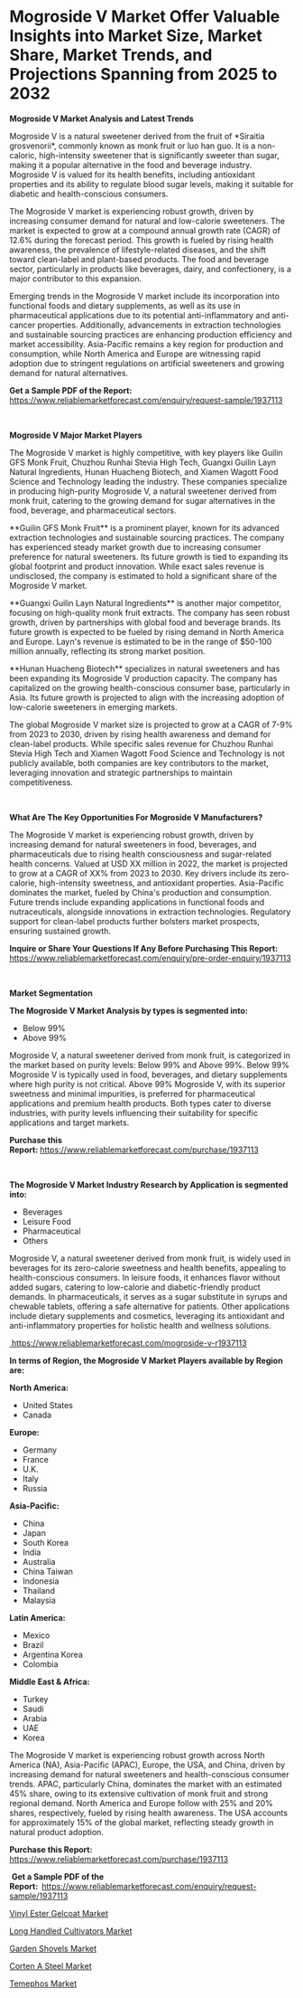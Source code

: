 <p><h1>Mogroside V Market Offer Valuable Insights into Market Size, Market Share, Market Trends, and Projections Spanning from 2025 to 2032</h1></p><p><strong>Mogroside V Market Analysis and Latest Trends</strong></p>
<p><p>Mogroside V is a natural sweetener derived from the fruit of *Siraitia grosvenorii*, commonly known as monk fruit or luo han guo. It is a non-caloric, high-intensity sweetener that is significantly sweeter than sugar, making it a popular alternative in the food and beverage industry. Mogroside V is valued for its health benefits, including antioxidant properties and its ability to regulate blood sugar levels, making it suitable for diabetic and health-conscious consumers.</p><p>The Mogroside V market is experiencing robust growth, driven by increasing consumer demand for natural and low-calorie sweeteners. The market is expected to grow at a compound annual growth rate (CAGR) of 12.6% during the forecast period. This growth is fueled by rising health awareness, the prevalence of lifestyle-related diseases, and the shift toward clean-label and plant-based products. The food and beverage sector, particularly in products like beverages, dairy, and confectionery, is a major contributor to this expansion.</p><p>Emerging trends in the Mogroside V market include its incorporation into functional foods and dietary supplements, as well as its use in pharmaceutical applications due to its potential anti-inflammatory and anti-cancer properties. Additionally, advancements in extraction technologies and sustainable sourcing practices are enhancing production efficiency and market accessibility. Asia-Pacific remains a key region for production and consumption, while North America and Europe are witnessing rapid adoption due to stringent regulations on artificial sweeteners and growing demand for natural alternatives.</p></p>
<p><strong>Get a Sample PDF of the Report:&nbsp;</strong> <a href="https://www.reliablemarketforecast.com/enquiry/request-sample/1937113?utm_campaign=2173&utm_medium=2&utm_source=Github&utm_content=ia&utm_term=26012025&utm_id=mogroside-v">https://www.reliablemarketforecast.com/enquiry/request-sample/1937113</a></p>
<p>&nbsp;</p>
<p><strong>Mogroside V Major Market Players</strong></p>
<p><p>The Mogroside V market is highly competitive, with key players like Guilin GFS Monk Fruit, Chuzhou Runhai Stevia High Tech, Guangxi Guilin Layn Natural Ingredients, Hunan Huacheng Biotech, and Xiamen Wagott Food Science and Technology leading the industry. These companies specialize in producing high-purity Mogroside V, a natural sweetener derived from monk fruit, catering to the growing demand for sugar alternatives in the food, beverage, and pharmaceutical sectors.</p><p>**Guilin GFS Monk Fruit** is a prominent player, known for its advanced extraction technologies and sustainable sourcing practices. The company has experienced steady market growth due to increasing consumer preference for natural sweeteners. Its future growth is tied to expanding its global footprint and product innovation. While exact sales revenue is undisclosed, the company is estimated to hold a significant share of the Mogroside V market.</p><p>**Guangxi Guilin Layn Natural Ingredients** is another major competitor, focusing on high-quality monk fruit extracts. The company has seen robust growth, driven by partnerships with global food and beverage brands. Its future growth is expected to be fueled by rising demand in North America and Europe. Layn's revenue is estimated to be in the range of $50-100 million annually, reflecting its strong market position.</p><p>**Hunan Huacheng Biotech** specializes in natural sweeteners and has been expanding its Mogroside V production capacity. The company has capitalized on the growing health-conscious consumer base, particularly in Asia. Its future growth is projected to align with the increasing adoption of low-calorie sweeteners in emerging markets.</p><p>The global Mogroside V market size is projected to grow at a CAGR of 7-9% from 2023 to 2030, driven by rising health awareness and demand for clean-label products. While specific sales revenue for Chuzhou Runhai Stevia High Tech and Xiamen Wagott Food Science and Technology is not publicly available, both companies are key contributors to the market, leveraging innovation and strategic partnerships to maintain competitiveness.</p></p>
<p>&nbsp;</p>
<p><strong>What Are The Key Opportunities For Mogroside V Manufacturers?</strong></p>
<p><p>The Mogroside V market is experiencing robust growth, driven by increasing demand for natural sweeteners in food, beverages, and pharmaceuticals due to rising health consciousness and sugar-related health concerns. Valued at USD XX million in 2022, the market is projected to grow at a CAGR of XX% from 2023 to 2030. Key drivers include its zero-calorie, high-intensity sweetness, and antioxidant properties. Asia-Pacific dominates the market, fueled by China's production and consumption. Future trends include expanding applications in functional foods and nutraceuticals, alongside innovations in extraction technologies. Regulatory support for clean-label products further bolsters market prospects, ensuring sustained growth.</p></p>
<p><strong>Inquire or Share Your Questions If Any Before Purchasing This Report:</strong> <a href="https://www.reliablemarketforecast.com/enquiry/pre-order-enquiry/1937113?utm_campaign=2173&utm_medium=2&utm_source=Github&utm_content=ia&utm_term=26012025&utm_id=mogroside-v">https://www.reliablemarketforecast.com/enquiry/pre-order-enquiry/1937113</a></p>
<p>&nbsp;</p>
<p><strong>Market Segmentation</strong></p>
<p><strong>The Mogroside V Market Analysis by types is segmented into:</strong></p>
<p><ul><li>Below 99%</li><li>Above 99%</li></ul></p>
<p><p>Mogroside V, a natural sweetener derived from monk fruit, is categorized in the market based on purity levels: Below 99% and Above 99%. Below 99% Mogroside V is typically used in food, beverages, and dietary supplements where high purity is not critical. Above 99% Mogroside V, with its superior sweetness and minimal impurities, is preferred for pharmaceutical applications and premium health products. Both types cater to diverse industries, with purity levels influencing their suitability for specific applications and target markets.</p></p>
<p><strong>Purchase this Report:&nbsp;</strong><a href="https://www.reliablemarketforecast.com/purchase/1937113?utm_campaign=2173&utm_medium=2&utm_source=Github&utm_content=ia&utm_term=26012025&utm_id=mogroside-v">https://www.reliablemarketforecast.com/purchase/1937113</a></p>
<p>&nbsp;</p>
<p><strong>The Mogroside V Market Industry Research by Application is segmented into:</strong></p>
<p><ul><li>Beverages</li><li>Leisure Food</li><li>Pharmaceutical</li><li>Others</li></ul></p>
<p><p>Mogroside V, a natural sweetener derived from monk fruit, is widely used in beverages for its zero-calorie sweetness and health benefits, appealing to health-conscious consumers. In leisure foods, it enhances flavor without added sugars, catering to low-calorie and diabetic-friendly product demands. In pharmaceuticals, it serves as a sugar substitute in syrups and chewable tablets, offering a safe alternative for patients. Other applications include dietary supplements and cosmetics, leveraging its antioxidant and anti-inflammatory properties for holistic health and wellness solutions.</p></p>
<p><a href="https://www.reliablemarketforecast.com/mogroside-v-r1937113?utm_campaign=2173&utm_medium=2&utm_source=Github&utm_content=ia&utm_term=26012025&utm_id=mogroside-v">&nbsp;https://www.reliablemarketforecast.com/mogroside-v-r1937113</a></p>
<p><strong>In terms of Region, the Mogroside V Market Players available by Region are:</strong></p>
<p>
    <p> <strong> North America: </strong>
        <ul>
            <li>United States</li>
            <li>Canada</li>
        </ul>
        </p> 
    <p> <strong> Europe: </strong>
        <ul>
            <li>Germany</li>
            <li>France</li>
            <li>U.K.</li>
            <li>Italy</li>
            <li>Russia</li>
        </ul>
        </p> 
    <p> <strong> Asia-Pacific: </strong>
        <ul>
            <li>China</li>
            <li>Japan</li>
            <li>South Korea</li>
            <li>India</li>
            <li>Australia</li>
            <li>China Taiwan</li>
            <li>Indonesia</li>
            <li>Thailand</li>
            <li>Malaysia</li>
        </ul>
        </p> 
    <p> <strong> Latin America: </strong>
        <ul>
            <li>Mexico</li>
            <li>Brazil</li>
            <li>Argentina Korea</li>
            <li>Colombia</li>
        </ul>
        </p> 
    <p> <strong> Middle East & Africa: </strong>
        <ul>
            <li>Turkey</li>
            <li>Saudi</li>
            <li>Arabia</li>
            <li>UAE</li>
            <li>Korea</li>
        </ul>
    </p>
    </p>
<p><p>The Mogroside V market is experiencing robust growth across North America (NA), Asia-Pacific (APAC), Europe, the USA, and China, driven by increasing demand for natural sweeteners and health-conscious consumer trends. APAC, particularly China, dominates the market with an estimated 45% share, owing to its extensive cultivation of monk fruit and strong regional demand. North America and Europe follow with 25% and 20% shares, respectively, fueled by rising health awareness. The USA accounts for approximately 15% of the global market, reflecting steady growth in natural product adoption.</p></p>
<p><strong>Purchase this Report: </strong><a href="https://www.reliablemarketforecast.com/purchase/1937113?utm_campaign=2173&utm_medium=2&utm_source=Github&utm_content=ia&utm_term=26012025&utm_id=mogroside-v">https://www.reliablemarketforecast.com/purchase/1937113</a></p>
<p>&nbsp;<strong>Get a Sample PDF of the Report:&nbsp;&nbsp;</strong><a href="https://www.reliablemarketforecast.com/enquiry/request-sample/1937113?utm_campaign=2173&utm_medium=2&utm_source=Github&utm_content=ia&utm_term=26012025&utm_id=mogroside-v">https://www.reliablemarketforecast.com/enquiry/request-sample/1937113</a></p>
<p><strong></strong></p>
<p><p><a href="https://github.com/nemcemakoi/Market-Research-Report-List-1/blob/main/vinyl-ester-gelcoat-market.md?utm_campaign=2173&utm_medium=2&utm_source=Github&utm_content=ia&utm_term=26012025&utm_id=mogroside-v">Vinyl Ester Gelcoat Market</a></p><p><a href="https://www.linkedin.com/pulse/market-insights-revenue-forecast-long-handled-cultivators-48-x6hff?utm_campaign=2173&utm_medium=2&utm_source=Github&utm_content=ia&utm_term=26012025&utm_id=mogroside-v">Long Handled Cultivators Market</a></p><p><a href="https://www.linkedin.com/pulse/projected-cagr-69-garden-shovels-market-report-helps-stakeholders-x0byc?utm_campaign=2173&utm_medium=2&utm_source=Github&utm_content=ia&utm_term=26012025&utm_id=mogroside-v">Garden Shovels Market</a></p><p><a href="https://github.com/rushanday/Market-Research-Report-List-1/blob/main/corten-a-steel-market.md?utm_campaign=2173&utm_medium=2&utm_source=Github&utm_content=ia&utm_term=26012025&utm_id=mogroside-v">Corten A Steel Market</a></p><p><a href="https://www.linkedin.com/pulse/temephos-market-expected-grow-111-cagr-from-2025-2032-emphasis-89ylc?utm_campaign=2173&utm_medium=2&utm_source=Github&utm_content=ia&utm_term=26012025&utm_id=mogroside-v">Temephos Market</a></p></p>